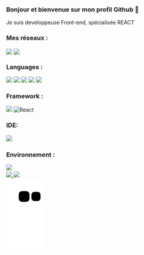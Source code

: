 ### Bonjour et bienvenue sur mon profil Github 👋


Je suis developpeuse Front-end, spécialisée REACT

### Mes réseaux :

[<img align="center" src="https://img.shields.io/badge/linkedin-%230077B5.svg?&style=for-the-badge&logo=linkedin&logoColor=white" />](https://www.linkedin.com/in/khadidja-k-104a221b7/) [<img align="center" src = "https://img.shields.io/badge/instagram-%23E4405F.svg?&style=for-the-badge&logo=instagram&logoColor=white">](https://www.instagram.com/shecode.fr/)

### Languages :
    
 <img src="https://img.shields.io/badge/HTML5-E34F26?style=for-the-badge&logo=html5&logoColor=white"> <img src="https://img.shields.io/badge/CSS3-1572B6?style=for-the-badge&logo=css3&logoColor=white">  <img src="https://img.shields.io/badge/Sass-CC6699?style=for-the-badge&logo=sass&logoColor=white"> <img src="https://img.shields.io/badge/JavaScript-F7DF1E?style=for-the-badge&logo=javascript&logoColor=black"> <img src="https://img.shields.io/badge/TypeScript-007ACC?style=for-the-badge&logo=typescript&logoColor=white">

### Framework :
    
<img src="https://img.shields.io/badge/Node.js-339933?style=for-the-badge&logo=nodedotjs&logoColor=white">  ![React](https://img.shields.io/badge/react-%2320232a.svg?style=for-the-badge&logo=react&logoColor=%2361DAFB)

### IDE:
 
<img src="https://img.shields.io/badge/Visual_Studio_Code-0078D4?style=for-the-badge&logo=visual%20studio%20code&logoColor=white">

### Environnement :

<img src="https://img.shields.io/badge/MAC-0078D6?style=for-the-badge&logo=MAC&logoColor=white">
          
<div>
  <a href="https://github.com/khadidja-ka">
  <img height="180em" src="https://github-readme-stats.vercel.app/api?username=khadidja-ka&show_icons=true&theme=tokyonight&include_all_commits=true&count_private=true"/>
  <img height="180em" src="https://github-readme-stats.vercel.app/api/top-langs/?username=khadidja-ka&layout=compact&langs_count=7&theme=tokyonight"/>
</div>

<img src="https://github.com/joaotuliojt/joaotuliojt/raw/output/github-contribution-grid-snake.svg" alt="Snake animation" style="max-width: 100%;">
